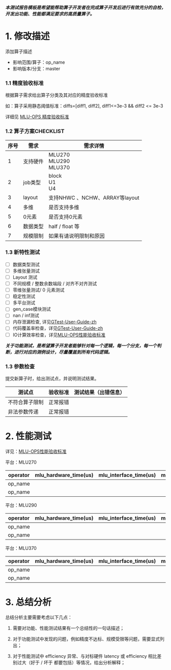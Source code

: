 **_本测试报告模板是希望能帮助算子开发者在完成算子开发后进行有效充分的自检，开发出功能、性能都满足要求的高质量算子。_**

# 1. 修改描述

添加算子描述
- 影响范围/算子：op_name
- 影响版本/分支：master

### 1.1 精度验收标准

根据算子需求给出算子分类及其对应的精度验收标准

如：算子采用静态阈值标准：diffs=[diff1, diff2], diff1<=3e-3 && diff2 <= 3e-3

详细见 [MLU-OPS 精度验收标准](./MLU-OPS精度验收标准.md)

### 1.2 算子方案CHECKLIST

|      序号      |           需求            |      需求详情       |
|----------------|---------------------------|---------------------|
|        1       |          支持硬件         | MLU270 <br> MLU290 <br>MLU370|
|        2       |          job类型          |    block <br> U1 <br> U4    |
|        3       |         layout            |  支持NHWC 、NCHW、ARRAY等layout    |
|        4       |         多维              |       是否支持多维         |
|        5       |         0元素             |       是否支持0元素         |
|        6       |         数据类型       |         half / float 等             |
|        7      |        规模限制            |       如果有请说明限制和原因      |

### 1.3 新特性测试

- [ ] 数据类型测试
- [ ] 多维张量测试
- [ ] Layout 测试
- [ ] 不同规模 / 整数余数端段 / 对齐不对齐测试
- [ ] 零维张量测试/ 0 元素测试
- [ ] 稳定性测试
- [ ] 多平台测试
- [ ] gen_case模块测试
- [ ] nan / inf测试  
- [ ] 内存泄漏检查, 详见[GTest-User-Guide-zh](./GTest-User-Guide-zh.md)
- [ ] 代码覆盖率检查，详见[GTest-User-Guide-zh](./GTest-User-Guide-zh.md)
- [ ] IO计算效率检查，详见[MLU-OPS性能验收标准](./MLU-OPS性能验收标准.md) 

**_关于功能测试，是希望算子开发者能够针对每一个逻辑，每一个分支，每一个判断，进行对应的测例设计，尽量覆盖到所有代码逻辑。_**

### 1.3 参数检查

提交新算子时，给出测试点，并说明测试结果。

| 测试点         | 验收标准 | 测试结果（出错信息） |
| -------------- | -------- | -------------------- |
| 不符合算子限制 | 正常报错 |                      |
| 非法参数传递   | 正常报错 |                      |

# 2. 性能测试

详见：[MLU-OPS性能验收标准](./MLU-OPS性能验收标准.md)

平台：MLU270

|operator|mlu_hardware_time(us)|mlu_interface_time(us)|mlu_io_efficiency|mlu_compute_efficiency|mlu_workwpace_size(Bytes)|data_type|shape|
|-----|----|----|----|----|----|------|-----|
|op_name|   |    |     |    |    |    |     |
|op_name|   |    |     |    |    |    |     |

平台：MLU290

|operator|mlu_hardware_time(us)|mlu_interface_time(us)|mlu_io_efficiency|mlu_compute_efficiency|mlu_workwpace_size(Bytes)|data_type|shape|
|-----|----|----|----|----|----|------|-----|
|op_name|   |    |     |    |    |    |     |
|op_name|   |    |     |    |    |    |     |

平台：MLU370

|operator|mlu_hardware_time(us)|mlu_interface_time(us)|mlu_io_efficiency|mlu_compute_efficiency|mlu_workwpace_size(Bytes)|data_type|shape|
|-----|----|----|----|----|----|------|-----|
|op_name|   |    |     |    |    |    |     |
|op_name|   |    |     |    |    |    |     |

# 3. 总结分析

总结分析主要需要考虑以下几点：

1. 需要对功能、性能测试结果有一个总结性的一句话描述；

2. 对于功能测试中发现的问题，例如精度不达标、规模受限等问题，需要显式列出；

3. 对于性能测试中 efficiency 异常、与对标硬件 latency 或 efficiency 相比差别过大（好于 / 坏于 都要包括）等情况，给出分析解释；
